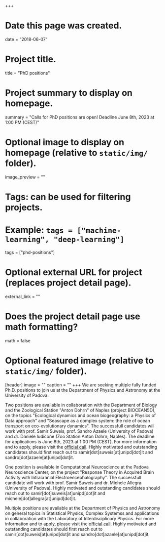 +++
# Date this page was created.
date = "2018-06-07"

# Project title.
title = "PhD positions"

# Project summary to display on homepage.
summary = "Calls for PhD positions are open! Deadline June 8th, 2023 at 1:00 PM (CEST)"

# Optional image to display on homepage (relative to `static/img/` folder).
image_preview = ""

# Tags: can be used for filtering projects.
# Example: `tags = ["machine-learning", "deep-learning"]`
tags = ["phd-positions"]

# Optional external URL for project (replaces project detail page).
external_link = ""

# Does the project detail page use math formatting?
math = false

# Optional featured image (relative to `static/img/` folder).
[header]
image = ""
caption = ""
+++
We are seeking multiple fully funded Ph.D. positions to join us at the Department of Physics and Astronomy at the University of Padova.

Two positions are available in collaboration with the Department of Biology and the Zoological Station "Anton Dohrn" of Naples (project BIOCEAN5D), on the topics "Ecological dynamics and ocean biogeography: a Physics of Data approach" and "Seascape as a complex system: the role of ocean transport on eco-evolutionary dynamics". The successfull candidates will work with prof. Samir Suweis, prof. Sandro Azaele (University of Padova) and dr. Daniele Iudicone (Zoo Station Anton Dohrn, Naples). The deadline for applications is June 8th, 2023 at 1:00 PM (CEST). For more information and to apply, please visit the [official call](http://www.dfa.unipd.it/didattica/dottorati-di-ricerca/phd-physics/). Highly motivated and outstanding candidates should first reach out to samir[dot]suweis[at]unipd[dot]it and sandro[dot]azaele[at]unipd[dot]it.

One position is available in Computational Neuroscience at the Padova Neuroscience Center, on the project "Response Theory in Acquired Brain Activity with Intracranial Electroencephalography". The successfull candidate will work with prof. Samir Suweis and dr. Michele Allegra (University of Padova). Highly motivated and outstanding candidates should reach out to samir[dot]suweis[at]unipd[dot]it and michele[dot]allegra[at]unipd[dot]it.

Multiple positions are available at the Department of Physics and Astronomy on general topics in Statistical Physics, Complex Systemss and applications in collaboration with the Laboratory of Interdisciplinary Physics. For more information and to apply, please visit the [official call](http://www.dfa.unipd.it/didattica/dottorati-di-ricerca/phd-physics/). Highly motivated and outstanding candidates should first reach out to samir[dot]suweis[at]unipd[dot]it and sandro[dot]azaele[at]unipd[dot]it.